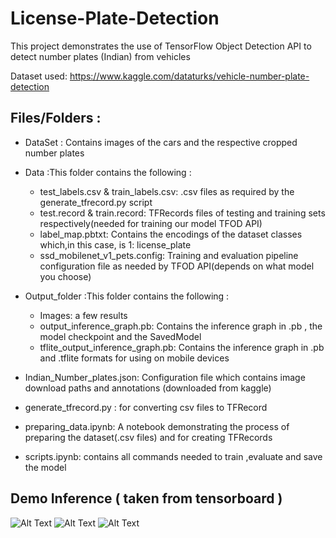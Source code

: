 # License-Plate-Detection
This project demonstrates the use of TensorFlow Object Detection API to detect number plates (Indian) from vehicles

Dataset used: https://www.kaggle.com/dataturks/vehicle-number-plate-detection

## Files/Folders :
- DataSet : Contains images of the cars and the respective cropped number plates
- Data :This folder contains the following :
     - test_labels.csv & train_labels.csv: .csv files as required by the generate_tfrecord.py script
     - test.record & train.record: TFRecords files of testing and training sets respectively(needed for training our model TFOD API)
     - label_map.pbtxt: Contains the encodings of the dataset classes which,in this case, is 1: license_plate
     - ssd_mobilenet_v1_pets.config: Training and evaluation pipeline configuration file as needed by TFOD API(depends on what model you choose)
 - Output_folder :This folder contains the following :
     - Images: a few results
     - output_inference_graph.pb: Contains the inference graph in .pb , the model checkpoint and the SavedModel
     - tflite_output_inference_graph.pb: Contains the inference graph in .pb and .tflite formats for using on mobile devices

- Indian_Number_plates.json: Configuration file which contains image download paths and annotations (downloaded from kaggle)
- generate_tfrecord.py : for converting csv files to TFRecord
- preparing_data.ipynb: A notebook demonstrating the process of preparing the dataset(.csv files) and for creating TFRecords
- scripts.ipynb: contains all commands needed to train ,evaluate and save the model

## Demo Inference ( taken from tensorboard )
![Alt Text](https://github.com/harshita-555/License-Plate-Detection/blob/master/output_folder/Images/success_2.png)
![Alt Text](https://github.com/harshita-555/License-Plate-Detection/blob/master/output_folder/Images/success_3.png)
![Alt Text](https://github.com/harshita-555/License-Plate-Detection/blob/master/output_folder/Images/fail_1.png)



